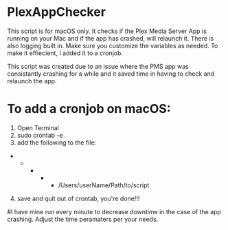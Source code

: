 # PlexAppChecker

This script is for macOS only.  It checks if the Plex Media Server App is running on your Mac and if the app has crashed, will relaunch it.  There is also logging built in.  Make sure you customize the variables as needed.  To make it effiecient, I added it to a cronjob.

This script was created due to an issue where the PMS app was consistantly crashing for a while and it saved time in having to check and relaunch the app.

# To add a cronjob on macOS:

1. Open Terminal
2. sudo crontab -e
3. add the following to the file:
* * * * * /Users/userName/Path/to/script
4. save and quit out of crontab, you're done!!!

#I have mine run every minute to decrease downtime in the case of the app crashing.  Adjust the time peramaters per your needs.
